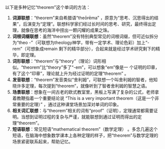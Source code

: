 以下是多种记忆“theorem”这个单词的方法：
1. **词源联想**：“theorem”来自希腊语“theōrēma” ，原意为“思考、沉思得出的结果”，后演变为“定理”。联想科学家们经过长时间的思考、研究，最终得出定理，就像在思考的海洋中捞出一颗闪耀的成果之珠。
2. **词根词缀联想**：虽然“theorem”没有特别典型常见的词根词缀，但可近似拆分为“theo -”（可联想为theology神学，带有一定学术、理论色彩）加上“-rem”（可想象成remain 剩下的精华部分），合起来就是经过学术研究剩下的精华，即定理。
3. **词形联想**：“theorem”与“theory”（理论）词形相似。“theorem”比“theory”多了“-em”，可以想象“em”像是一 个证明的印章，有了这个“印章”，理论就上升为经过证明的定理“theorem” 。
4. **发音联想**：“theorem”发音类似“舍利姆”，可联想一个叫舍利姆的智者，他知晓许多定理，每次提到“theorem”，就像听到了智者舍利姆的智慧之语。
5. **场景联想**：想象在一间古老的欧式教室里，黑板上写满了复杂的公式，老师拿着教鞭指着一个重要结论说 “This is a very important theorem（这是一个非常重要的定理）” ，通过这种课堂场景加深对单词的印象。
6. **相关词汇联想**：与“theorem”相关的词有“proof”（证明），定理通常都需要证明。当想到证明过程的复杂与严谨，就能联想到通过证明而得出的定理“theorem”。 
7. **短语联想**：常见短语“mathematical theorem”（数学定理） 。多念几遍这个短语，在脑海中想象数学课本上各种定理的样子，把“theorem”与数学定理的场景紧密联系起来，帮助记忆。 
